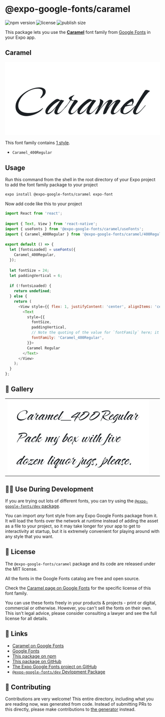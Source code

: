 # @expo-google-fonts/caramel

![npm version](https://flat.badgen.net/npm/v/@expo-google-fonts/caramel)
![license](https://flat.badgen.net/github/license/expo/google-fonts)
![publish size](https://flat.badgen.net/packagephobia/install/@expo-google-fonts/caramel)

This package lets you use the [**Caramel**](https://fonts.google.com/specimen/Caramel) font family from [Google Fonts](https://fonts.google.com/) in your Expo app.

## Caramel

![Caramel](./font-family.png)

This font family contains [1 style](#-gallery).

- `Caramel_400Regular`

## Usage

Run this command from the shell in the root directory of your Expo project to add the font family package to your project
```sh
expo install @expo-google-fonts/caramel expo-font
```

Now add code like this to your project
```js
import React from 'react';

import { Text, View } from 'react-native';
import { useFonts } from '@expo-google-fonts/caramel/useFonts';
import { Caramel_400Regular } from '@expo-google-fonts/caramel/400Regular';

export default () => {
  let [fontsLoaded] = useFonts({
    Caramel_400Regular,
  });

  let fontSize = 24;
  let paddingVertical = 6;

  if (!fontsLoaded) {
    return undefined;
  } else {
    return (
      <View style={{ flex: 1, justifyContent: 'center', alignItems: 'center' }}>
        <Text
          style={{
            fontSize,
            paddingVertical,
            // Note the quoting of the value for `fontFamily` here; it expects a string!
            fontFamily: 'Caramel_400Regular',
          }}>
          Caramel Regular
        </Text>
      </View>
    );
  }
};

```

## 🔡 Gallery


||||
|-|-|-|
|![Caramel_400Regular](./Caramel_400Regular.ttf.png)||||


## 👩‍💻 Use During Development

If you are trying out lots of different fonts, you can try using the [`@expo-google-fonts/dev` package](https://github.com/expo/google-fonts/tree/master/font-packages/dev#readme).

You can import *any* font style from any Expo Google Fonts package from it. It will load the fonts
over the network at runtime instead of adding the asset as a file to your project, so it may take longer
for your app to get to interactivity at startup, but it is extremely convenient
for playing around with any style that you want.

## 📖 License

The `@expo-google-fonts/caramel` package and its code are released under the MIT license.

All the fonts in the Google Fonts catalog are free and open source.

Check the [Caramel page on Google Fonts](https://fonts.google.com/specimen/Caramel) for the specific license of this font family.

You can use these fonts freely in your products & projects - print or digital, commercial or otherwise. However, you can't sell the fonts on their own. This isn't legal advice, please consider consulting a lawyer and see the full license for all details.

## 🔗 Links

- [Caramel on Google Fonts](https://fonts.google.com/specimen/Caramel)
- [Google Fonts](https://fonts.google.com/)
- [This package on npm](https://www.npmjs.com/package/@expo-google-fonts/caramel)
- [This package on GitHub](https://github.com/expo/google-fonts/tree/master/font-packages/caramel)
- [The Expo Google Fonts project on GitHub](https://github.com/expo/google-fonts)
- [`@expo-google-fonts/dev` Devlopment Package](https://github.com/expo/google-fonts/tree/master/font-packages/dev)

## 🤝 Contributing

Contributions are very welcome! This entire directory, including what you are reading now, was generated from code. Instead of submitting PRs to this directly, please make contributions to [the generator](https://github.com/expo/google-fonts/tree/master/packages/generator) instead.
